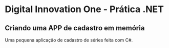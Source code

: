 # Digital Innovation One - Prática .NET

## Criando uma APP de cadastro em memória

Uma pequena aplicação de cadastro de séries feita com C#.
